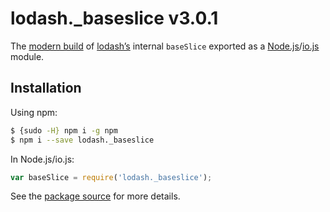 # lodash._baseslice v3.0.1

The [modern build](https://github.com/lodash/lodash/wiki/Build-Differences) of [lodash’s](https://lodash.com/) internal `baseSlice` exported as a [Node.js](http://nodejs.org/)/[io.js](https://iojs.org/) module.

## Installation

Using npm:

```bash
$ {sudo -H} npm i -g npm
$ npm i --save lodash._baseslice
```

In Node.js/io.js:

```js
var baseSlice = require('lodash._baseslice');
```

See the [package source](https://github.com/lodash/lodash/blob/3.0.1-npm-packages/lodash._baseslice) for more details.
